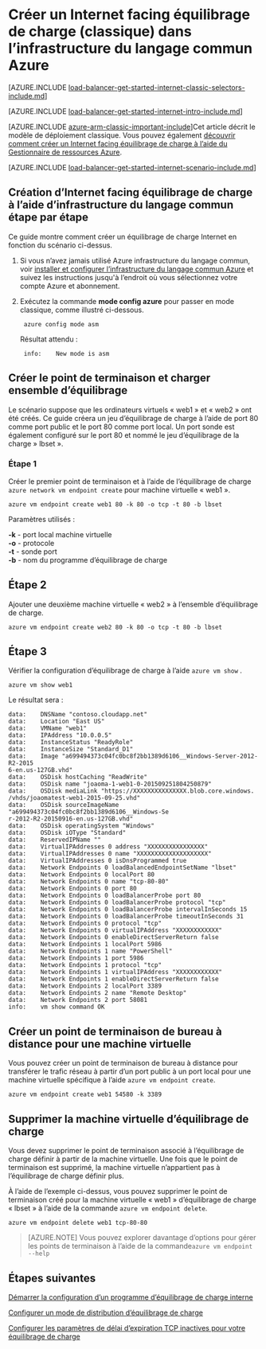 <properties
   pageTitle="Créer un Internet facing équilibrage de charge modèle classique de déploiement à l’aide de l’infrastructure du langage commun Azure | Microsoft Azure"
   description="Apprenez à créer un Internet facing équilibrage de charge modèle classique de déploiement à l’aide de l’infrastructure du langage commun Azure"
   services="load-balancer"
   documentationCenter="na"
   authors="sdwheeler"
   manager="carmonm"
   editor=""
   tags="azure-service-management"
/>
<tags
   ms.service="load-balancer"
   ms.devlang="na"
   ms.topic="get-started-article"
   ms.tgt_pltfrm="na"
   ms.workload="infrastructure-services"
   ms.date="02/09/2016"
   ms.author="sewhee" />

# <a name="get-started-creating-an-internet-facing-load-balancer-classic-in-the-azure-cli"></a>Créer un Internet facing équilibrage de charge (classique) dans l’infrastructure du langage commun Azure

[AZURE.INCLUDE [load-balancer-get-started-internet-classic-selectors-include.md](../../includes/load-balancer-get-started-internet-classic-selectors-include.md)]

[AZURE.INCLUDE [load-balancer-get-started-internet-intro-include.md](../../includes/load-balancer-get-started-internet-intro-include.md)]

[AZURE.INCLUDE [azure-arm-classic-important-include](../../includes/azure-arm-classic-important-include.md)]Cet article décrit le modèle de déploiement classique. Vous pouvez également [découvrir comment créer un Internet facing équilibrage de charge à l’aide du Gestionnaire de ressources Azure](load-balancer-get-started-internet-arm-ps.md).

[AZURE.INCLUDE [load-balancer-get-started-internet-scenario-include.md](../../includes/load-balancer-get-started-internet-scenario-include.md)]


## <a name="step-by-step-creating-an-internet-facing-load-balancer-using-cli"></a>Création d’Internet facing équilibrage de charge à l’aide d’infrastructure du langage commun étape par étape

Ce guide montre comment créer un équilibrage de charge Internet en fonction du scénario ci-dessus.

1. Si vous n’avez jamais utilisé Azure infrastructure du langage commun, voir [installer et configurer l’infrastructure du langage commun Azure](../../articles/xplat-cli-install.md) et suivez les instructions jusqu'à l’endroit où vous sélectionnez votre compte Azure et abonnement.

2. Exécutez la commande **mode config azure** pour passer en mode classique, comme illustré ci-dessous.

        azure config mode asm

    Résultat attendu :

        info:    New mode is asm


## <a name="create-endpoint-and-load-balancer-set"></a>Créer le point de terminaison et charger ensemble d’équilibrage

Le scénario suppose que les ordinateurs virtuels « web1 » et « web2 » ont été créés.
Ce guide créera un jeu d’équilibrage de charge à l’aide de port 80 comme port public et le port 80 comme port local. Un port sonde est également configuré sur le port 80 et nommé le jeu d’équilibrage de la charge » lbset ».


### <a name="step-1"></a>Étape 1

Créer le premier point de terminaison et à l’aide de l’équilibrage de charge `azure network vm endpoint create` pour machine virtuelle « web1 ».

    azure vm endpoint create web1 80 -k 80 -o tcp -t 80 -b lbset

Paramètres utilisés :

**-k** - port local machine virtuelle<br>
**-o** - protocole<BR>
**-t** - sonde port<BR>
**-b** - nom du programme d’équilibrage de charge<BR>

## <a name="step-2"></a>Étape 2

Ajouter une deuxième machine virtuelle « web2 » à l’ensemble d’équilibrage de charge.

    azure vm endpoint create web2 80 -k 80 -o tcp -t 80 -b lbset

## <a name="step-3"></a>Étape 3

Vérifier la configuration d’équilibrage de charge à l’aide `azure vm show` .

    azure vm show web1

Le résultat sera :

    data:    DNSName "contoso.cloudapp.net"
    data:    Location "East US"
    data:    VMName "web1"
    data:    IPAddress "10.0.0.5"
    data:    InstanceStatus "ReadyRole"
    data:    InstanceSize "Standard_D1"
    data:    Image "a699494373c04fc0bc8f2bb1389d6106__Windows-Server-2012-R2-2015
    6-en.us-127GB.vhd"
    data:    OSDisk hostCaching "ReadWrite"
    data:    OSDisk name "joaoma-1-web1-0-201509251804250879"
    data:    OSDisk mediaLink "https://XXXXXXXXXXXXXXX.blob.core.windows.
    /vhds/joaomatest-web1-2015-09-25.vhd"
    data:    OSDisk sourceImageName "a699494373c04fc0bc8f2bb1389d6106__Windows-Se
    r-2012-R2-20150916-en.us-127GB.vhd"
    data:    OSDisk operatingSystem "Windows"
    data:    OSDisk iOType "Standard"
    data:    ReservedIPName ""
    data:    VirtualIPAddresses 0 address "XXXXXXXXXXXXXXXX"
    data:    VirtualIPAddresses 0 name "XXXXXXXXXXXXXXXXXXXX"
    data:    VirtualIPAddresses 0 isDnsProgrammed true
    data:    Network Endpoints 0 loadBalancedEndpointSetName "lbset"
    data:    Network Endpoints 0 localPort 80
    data:    Network Endpoints 0 name "tcp-80-80"
    data:    Network Endpoints 0 port 80
    data:    Network Endpoints 0 loadBalancerProbe port 80
    data:    Network Endpoints 0 loadBalancerProbe protocol "tcp"
    data:    Network Endpoints 0 loadBalancerProbe intervalInSeconds 15
    data:    Network Endpoints 0 loadBalancerProbe timeoutInSeconds 31
    data:    Network Endpoints 0 protocol "tcp"
    data:    Network Endpoints 0 virtualIPAddress "XXXXXXXXXXXX"
    data:    Network Endpoints 0 enableDirectServerReturn false
    data:    Network Endpoints 1 localPort 5986
    data:    Network Endpoints 1 name "PowerShell"
    data:    Network Endpoints 1 port 5986
    data:    Network Endpoints 1 protocol "tcp"
    data:    Network Endpoints 1 virtualIPAddress "XXXXXXXXXXXX"
    data:    Network Endpoints 1 enableDirectServerReturn false
    data:    Network Endpoints 2 localPort 3389
    data:    Network Endpoints 2 name "Remote Desktop"
    data:    Network Endpoints 2 port 58081
    info:    vm show command OK

## <a name="create-a-remote-desktop-endpoint-for-a-virtual-machine"></a>Créer un point de terminaison de bureau à distance pour une machine virtuelle

Vous pouvez créer un point de terminaison de bureau à distance pour transférer le trafic réseau à partir d’un port public à un port local pour une machine virtuelle spécifique à l’aide `azure vm endpoint create`.

    azure vm endpoint create web1 54580 -k 3389


## <a name="remove-virtual-machine-from-load-balancer"></a>Supprimer la machine virtuelle d’équilibrage de charge

Vous devez supprimer le point de terminaison associé à l’équilibrage de charge définir à partir de la machine virtuelle. Une fois que le point de terminaison est supprimé, la machine virtuelle n’appartient pas à l’équilibrage de charge définir plus.

 À l’aide de l’exemple ci-dessus, vous pouvez supprimer le point de terminaison créé pour la machine virtuelle « web1 » d’équilibrage de charge « lbset » à l’aide de la commande `azure vm endpoint delete`.

    azure vm endpoint delete web1 tcp-80-80


>[AZURE.NOTE] Vous pouvez explorer davantage d’options pour gérer les points de terminaison à l’aide de la commande`azure vm endpoint --help`


## <a name="next-steps"></a>Étapes suivantes

[Démarrer la configuration d’un programme d’équilibrage de charge interne](load-balancer-get-started-ilb-arm-ps.md)

[Configurer un mode de distribution d’équilibrage de charge](load-balancer-distribution-mode.md)

[Configurer les paramètres de délai d’expiration TCP inactives pour votre équilibrage de charge](load-balancer-tcp-idle-timeout.md)

